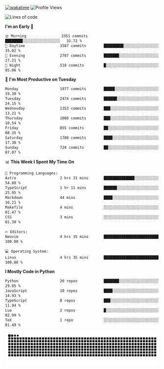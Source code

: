 [![wakatime](https://wakatime.com/badge/user/b920b284-3cde-4cd4-b72e-f7f22d050b16.svg)](https://wakatime.com/@b920b284-3cde-4cd4-b72e-f7f22d050b16)
![Profile Views](http://img.shields.io/badge/Profile%20Views-4586-blue)
<!--START_SECTION:waka-->
![Lines of code](https://img.shields.io/badge/From%20Hello%20World%20I%27ve%20Written-9.1%20million%20lines%20of%20code-blue)

**I'm an Early 🐤** 

```text
🌞 Morning                3351 commits        ████████░░░░░░░░░░░░░░░░░   32.72 % 
🌆 Daytime                3587 commits        █████████░░░░░░░░░░░░░░░░   35.02 % 
🌃 Evening                2787 commits        ███████░░░░░░░░░░░░░░░░░░   27.21 % 
🌙 Night                  518 commits         █░░░░░░░░░░░░░░░░░░░░░░░░   05.06 % 
```
📅 **I'm Most Productive on Tuesday** 

```text
Monday                   1977 commits        █████░░░░░░░░░░░░░░░░░░░░   19.30 % 
Tuesday                  2474 commits        ██████░░░░░░░░░░░░░░░░░░░   24.15 % 
Wednesday                1353 commits        ███░░░░░░░░░░░░░░░░░░░░░░   13.21 % 
Thursday                 1080 commits        ███░░░░░░░░░░░░░░░░░░░░░░   10.54 % 
Friday                   855 commits         ██░░░░░░░░░░░░░░░░░░░░░░░   08.35 % 
Saturday                 1780 commits        ████░░░░░░░░░░░░░░░░░░░░░   17.38 % 
Sunday                   724 commits         ██░░░░░░░░░░░░░░░░░░░░░░░   07.07 % 
```


📊 **This Week I Spent My Time On** 

```text
💬 Programming Languages: 
Astro                    2 hrs 31 mins       ██████████████░░░░░░░░░░░   54.80 % 
TypeScript               1 hr 11 mins        ██████░░░░░░░░░░░░░░░░░░░   25.95 % 
Markdown                 44 mins             ████░░░░░░░░░░░░░░░░░░░░░   16.21 % 
Makefile                 4 mins              ░░░░░░░░░░░░░░░░░░░░░░░░░   01.47 % 
CSS                      3 mins              ░░░░░░░░░░░░░░░░░░░░░░░░░   01.30 % 

🔥 Editors: 
Neovim                   4 hrs 35 mins       █████████████████████████   100.00 % 

💻 Operating System: 
Linux                    4 hrs 35 mins       █████████████████████████   100.00 % 
```

**I Mostly Code in Python** 

```text
Python                   20 repos            ███████░░░░░░░░░░░░░░░░░░   29.85 % 
JavaScript               10 repos            ████░░░░░░░░░░░░░░░░░░░░░   14.93 % 
TypeScript               8 repos             ███░░░░░░░░░░░░░░░░░░░░░░   11.94 % 
Lua                      2 repos             █░░░░░░░░░░░░░░░░░░░░░░░░   02.99 % 
TeX                      1 repo              ░░░░░░░░░░░░░░░░░░░░░░░░░   01.49 % 
```




<!--END_SECTION:waka-->
![Snake animation](https://raw.githubusercontent.com/timmypidashev/timmypidashev/main/commits.svg)
